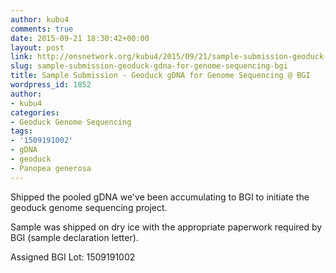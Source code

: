 ```yaml
---
author: kubu4
comments: true
date: 2015-09-21 18:30:42+00:00
layout: post
link: http://onsnetwork.org/kubu4/2015/09/21/sample-submission-geoduck-gdna-for-genome-sequencing-bgi/
slug: sample-submission-geoduck-gdna-for-genome-sequencing-bgi
title: Sample Submission - Geoduck gDNA for Genome Sequencing @ BGI
wordpress_id: 1852
author:
- kubu4
categories:
- Geoduck Genome Sequencing
tags:
- '1509191002'
- gDNA
- geoduck
- Panopea generosa
---
```


Shipped the pooled gDNA we've been accumulating to BGI to initiate the geoduck genome sequencing project.

Sample was shipped on dry ice with the appropriate paperwork required by BGI (sample declaration letter).

Assigned BGI Lot: 1509191002
